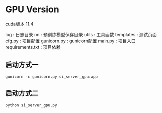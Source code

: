 # GPU Version
cuda版本 11.4


log : 日志目录
nn  : 预训练模型保存目录
utils : 工具函数
templates : 测试页面
cfg.py : 项目配置
gunicorn.py : gunicorn配置
main.py : 项目入口
requirements.txt : 项目依赖


## 启动方式一
```shell
gunicorn -c gunicorn.py si_server_gpu:app
```
## 启动方式二
```shell
python si_server_gpu.py
```